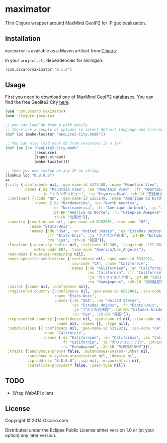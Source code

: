 # maximator

Thin Clojure wrapper around MaxMind GeoIP2 for IP geolocalization.

## Installation

`maximator` is available as a Maven artifact from
[Clojars](http://clojars.org/maximator):

In your `project.clj` dependencies for *leiningen*:

```clojure
[com.oscaro/maximator "0.1.0"]
```

## Usage

First you need to download one of MaxMind GeoIP2 databases. You can find the free Geolite2 City [here](http://dev.maxmind.com/geoip/geoip2/geolite2/).

```clojure
(use 'com.oscaro.maximator)
(use 'clojure.java.io)

;; you can load db from a path easily
;; there are a couple of options to select default language and file-mode, see docstring
(def loc (make-locator "GeoLite2-City.mmdb"))

;; You can also load your db from resources in a jar
(def loc (-> "GeoLite2-City.mmdb"
             (resource)
             (input-stream)
             (make-locator)))

;; then you use lookup on any IP as string
(lookup loc "8.8.8.8")
=>
{:city {:confidence nil, :geo-name-id 5375480, :name "Mountain View",
        :names {:de "Mountain View", :en "Mountain View", :fr "Mountain View",
                :ja "マウンテンビュー", :ru "Маунтин-Вью", :zh-CN "芒廷维尤"}},
 :continent {:code "NA", :geo-name-id 6255149, :name "Amérique du Nord",
             :names {:de "Nordamerika", :en "North America",
                     :es "Norteamérica", :fr "Amérique du Nord", :ja "北アメリカ",
                     :pt-BR "América do Norte", :ru "Северная Америка",
                     :zh-CN "北美洲"}},
 :country {:confidence nil, :geo-name-id 6252001, :iso-code "US",
           :name "États-Unis",
           :names {:de "USA", :en "United States", :es "Estados Unidos",
                   :fr "États-Unis", :ja "アメリカ合衆国", :pt-BR "Estados Unidos",
                   :ru "Сша", :zh-CN "美国"}},
 :location {:accuracy-radius nil, :latitude 37.386, :longitude -122.0838,
            :metro-code 807, :time-zone "America/Los_Angeles"},
 :max-mind {:queries-remaining nil},
 :most-specific-subdivision {:confidence nil, :geo-name-id 5332921,
                             :iso-code "CA", :name "Californie",
                             :names {:de "Kalifornien", :en "California",
                                     :es "California", :fr "Californie",
                                     :ja "カリフォルニア州", :pt-BR "Califórnia",
                                     :ru "Калифорния", :zh-CN "加利福尼亚州"}},
 :postal {:code nil, :confidence nil},
 :registered-country {:confidence nil, :geo-name-id 6252001, :iso-code "US",
                      :name "États-Unis",
                      :names {:de "USA", :en "United States",
                              :es "Estados Unidos", :fr "États-Unis",
                              :ja "アメリカ合衆国", :pt-BR "Estados Unidos",
                              :ru "Сша", :zh-CN "美国"}},
 :represented-country {:confidence nil, :geo-name-id nil, :iso-code nil,
                       :name nil, :names {}, :type nil},
 :subdivisions [{:confidence nil, :geo-name-id 5332921, :iso-code "CA",
                 :name "Californie",
                 :names {:de "Kalifornien", :en "California", :es "California",
                         :fr "Californie", :ja "カリフォルニア州", :pt-BR "Califórnia",
                         :ru "Калифорния", :zh-CN "加利福尼亚州"}}],
 :traits {:anonymous-proxy? false, :autonomous-system-number nil,
          :autonomous-system-organization nil, :domain nil,
          :ip-address "8.8.8.8", :isp nil, :organization nil,
          :satellite-provider? false, :user-type nil}}
```

## TODO

 - Wrap WebAPI client

## License

Copyright © 2014 Oscaro.com

Distributed under the Eclipse Public License either version 1.0 or (at
your option) any later version.

